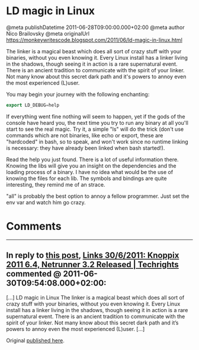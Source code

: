 # LD magic in Linux

@meta publishDatetime 2011-06-28T09:00:00.000+02:00
@meta author Nico Brailovsky
@meta originalUrl https://monkeywritescode.blogspot.com/2011/06/ld-magic-in-linux.html

The linker is a magical beast which does all sort of crazy stuff with your binaries, without you even knowing it. Every Linux install has a linker living in the shadows, though seeing it in action is a rare supernatural event. There is an ancient tradition to communicate with the spirit of your linker. Not many know about this secret dark path and it's powers to annoy even the most experienced (L)user.

You may begin your journey with the following enchanting:

```c++
export LD_DEBUG=help
```

If everything went fine nothing will seem to happen, yet if the gods of the console have heard you, the next time you try to run any binary at all you'll start to see the real magic. Try it, a simple "ls" will do the trick (don't use commands which are not binaries, like echo or export, these are "hardcoded" in bash, so to speak, and won't work since no runtime linking is necessary: they have already been linked when bash started!).

Read the help you just found. There is a lot of useful information there. Knowing the libs will give you an insight on the dependencies and the loading process of a binary. I have no idea what would be the use of knowing the files for each lib. The symbols and bindings are quite interesting, they remind me of an strace.

"all" is probably the best option to annoy a fellow programmer. Just set the env var and watch him go crazy.



# Comments

---
## In reply to [this post](), [Links 30/6/2011: Knoppix 2011 6.4, Netrunner 3.2 Released | Techrights](http://techrights.org/2011/06/30/netrunner-3-2-released/) commented @ 2011-06-30T09:54:08.000+02:00:

[...] LD magic in Linux The linker is a magical beast which does all sort of crazy stuff with your binaries, without you even knowing it. Every Linux install has a linker living in the shadows, though seeing it in action is a rare supernatural event. There is an ancient tradition to communicate with the spirit of your linker. Not many know about this secret dark path and it’s powers to annoy even the most experienced (L)user. [...]

Original [published here](/blog_md/2011/0628_LDmagicinLinux.md).
